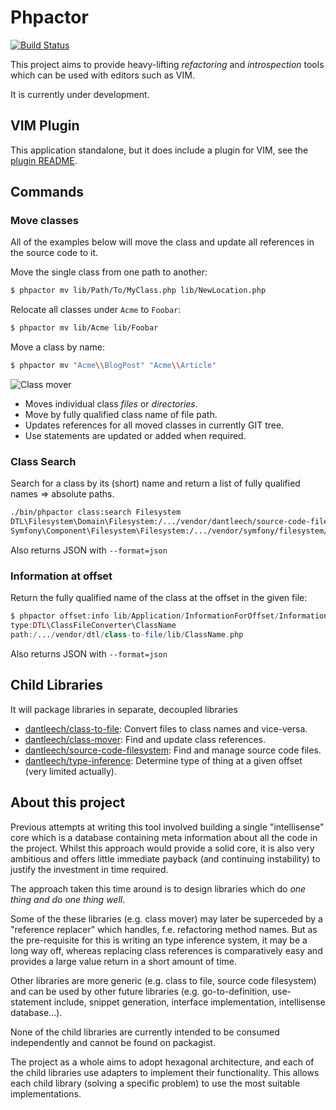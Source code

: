 Phpactor
========

[![Build Status](https://travis-ci.org/dantleech/phpactor.svg?branch=master)](https://travis-ci.org/dantleech/phpactor)

This project aims to provide heavy-lifting *refactoring* and *introspection*
tools which can be used with editors such as VIM.

It is currently under development.

VIM Plugin
----------

This application standalone, but it does include a plugin for VIM, see the
[plugin README](https://github.com/dantleech/phpactor/tree/master/plugin/README.md).

Commands
--------

### Move classes

All of the examples below will move the class and update all references in the
source code to it.

Move the single class from one path to another:

```bash
$ phpactor mv lib/Path/To/MyClass.php lib/NewLocation.php
```

Relocate all classes under `Acme` to `Foobar`:

```bash
$ phpactor mv lib/Acme lib/Foobar
```

Move a class by name:

```bash
$ phpactor mv "Acme\\BlogPost" "Acme\\Article"
```

![Class mover](https://user-images.githubusercontent.com/530801/27299917-d0f6da86-5525-11e7-901e-f3881e3afd83.gif)

- Moves individual class *files* or *directories*.
- Move by fully qualified class name of file path.
- Updates references for all moved classes in currently GIT tree.
- Use statements are updated or added when required.

### Class Search

Search for a class by its (short) name and return a list of fully qualified
names => absolute paths.

```bash
./bin/phpactor class:search Filesystem
DTL\Filesystem\Domain\Filesystem:/.../vendor/dantleech/source-code-filesystem/lib/Domain/Filesystem.php
Symfony\Component\Filesystem\Filesystem:/.../vendor/symfony/filesystem/Filesystem.php
```

Also returns JSON with `--format=json`

### Information at offset

Return the fully qualified name of the class at the offset in the given file:

```php
$ phpactor offset:info lib/Application/InformationForOffset/InformationForOffset.php 1382
type:DTL\ClassFileConverter\ClassName
path:/.../vendor/dtl/class-to-file/lib/ClassName.php
```
Also returns JSON with `--format=json`

Child Libraries
---------------

It will package libraries in separate, decoupled libraries

- [dantleech/class-to-file](https://github.com/dantleech/class-to-file): Convert files to class names and vice-versa.
- [dantleech/class-mover](https://github.com/dantleech/class-mover): Find and update class references.
- [dantleech/source-code-filesystem](https://github.com/dantleech/source-code-filesystem): Find and manage source code files.
- [dantleech/type-inference](https://github.com/dantleech/type-inference): Determine type of thing at a given offset (very limited actually).

About this project
------------------

Previous attempts at writing this tool involved building a single
"intellisense" core which is a database containing meta information about all
the code in the project. Whilst this approach would provide a solid core, it
is also very ambitious and offers little immediate payback (and continuing
instability) to justify the investment in time required.

The approach taken this time around is to design libraries which do *one thing
and do one thing well*. 

Some of the these libraries (e.g. class mover) may later be superceded by a
"reference replacer" which handles, f.e. refactoring method names. But as the
pre-requisite for this is writing an type inference system, it may be a long
way off, whereas replacing class references is comparatively easy and provides
a large value return in a short amount of time.

Other libraries are more generic (e.g. class to file, source code filesystem)
and can be used by other future libraries (e.g. go-to-definition,
use-statement include, snippet generation, interface implementation,
intellisense database...).

None of the child libraries are currently intended to be consumed
independently and cannot be found on packagist.

The project as a whole aims to adopt hexagonal architecture, and each of the
child libraries use adapters to implement their functionality. This allows
each child library (solving a specific problem) to use the most suitable
implementations.
